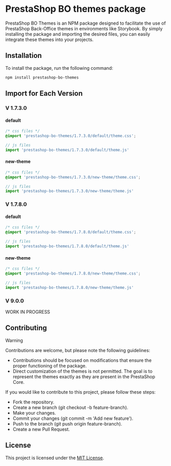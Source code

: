 # PrestaShop BO themes package

PrestaShop BO Themes is an NPM package designed to facilitate the use of PrestaShop Back-Office themes in environments like Storybook. By simply installing the package and importing the desired files, you can easily integrate these themes into your projects.

## Installation

To install the package, run the following command:

```sh
npm install prestashop-bo-themes
```

## Import for Each Version
### V 1.7.3.0
#### default
```css
/* css files */
@import 'prestashop-bo-themes/1.7.3.0/default/theme.css';
```
```js
// js files
import 'prestashop-bo-themes/1.7.3.0/default/theme.js'
```

#### new-theme
```css
/* css files */
@import 'prestashop-bo-themes/1.7.3.0/new-theme/theme.css';
```
```js
// js files
import 'prestashop-bo-themes/1.7.3.0/new-theme/theme.js'
```

### V 1.7.8.0
#### default
```css
/* css files */
@import 'prestashop-bo-themes/1.7.8.0/default/theme.css';
```
```js
// js files
import 'prestashop-bo-themes/1.7.8.0/default/theme.js'
```

#### new-theme
```css
/* css files */
@import 'prestashop-bo-themes/1.7.8.0/new-theme/theme.css';
```
```js
// js files
import 'prestashop-bo-themes/1.7.8.0/new-theme/theme.js'
```

### V 9.0.0
WORK IN PROGRESS

## Contributing
> [!WARNING]
> Contributions are welcome, but please note the following guidelines:
>
> * Contributions should be focused on modifications that ensure the proper functioning of the package.
> * Direct customization of the themes is not permitted. The goal is to represent the themes exactly as they are present in the PrestaShop Core.

If you would like to contribute to this project, please follow these steps:

* Fork the repository.
* Create a new branch (git checkout -b feature-branch).
* Make your changes.
* Commit your changes (git commit -m 'Add new feature').
* Push to the branch (git push origin feature-branch).
* Create a new Pull Request.

## License
This project is licensed under the [MIT License](LICENSE).


